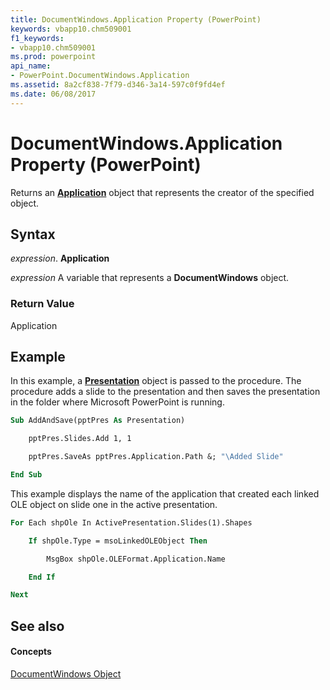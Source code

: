 ```yaml
---
title: DocumentWindows.Application Property (PowerPoint)
keywords: vbapp10.chm509001
f1_keywords:
- vbapp10.chm509001
ms.prod: powerpoint
api_name:
- PowerPoint.DocumentWindows.Application
ms.assetid: 8a2cf838-7f79-d346-3a14-597c0f9fd4ef
ms.date: 06/08/2017
---
```



# DocumentWindows.Application Property (PowerPoint)

Returns an **[Application](application-object-powerpoint.md)** object that represents the creator of the specified object.


## Syntax

 _expression_. **Application**

 _expression_ A variable that represents a **DocumentWindows** object.


### Return Value

Application


## Example

In this example, a **[Presentation](presentation-object-powerpoint.md)** object is passed to the procedure. The procedure adds a slide to the presentation and then saves the presentation in the folder where Microsoft PowerPoint is running.


```vb
Sub AddAndSave(pptPres As Presentation)

    pptPres.Slides.Add 1, 1

    pptPres.SaveAs pptPres.Application.Path &; "\Added Slide"

End Sub
```

This example displays the name of the application that created each linked OLE object on slide one in the active presentation.




```vb
For Each shpOle In ActivePresentation.Slides(1).Shapes

    If shpOle.Type = msoLinkedOLEObject Then

        MsgBox shpOle.OLEFormat.Application.Name

    End If

Next
```


## See also


#### Concepts


[DocumentWindows Object](documentwindows-object-powerpoint.md)


